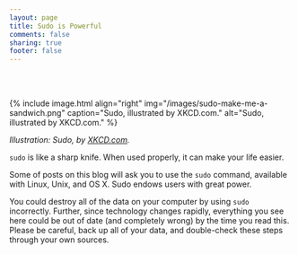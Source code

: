 ```yaml
---
layout: page
title: Sudo is Powerful
comments: false
sharing: true
footer: false
---
```

<br/>&nbsp;<br/>

{% include image.html align="right" img="/images/sudo-make-me-a-sandwich.png" caption="Sudo, illustrated by XKCD.com." alt="Sudo, illustrated by XKCD.com." %}

_Illustration: Sudo, by [XKCD.com](https://xkcd.com/149/)._

`sudo` is like a sharp knife. When used properly, it can make your life
easier.

Some of posts on this blog will ask you to use the `sudo` command, available with Linux, Unix, and OS X. Sudo endows users with great power. 

You could destroy all of the data on your computer by using `sudo` incorrectly. Further, since technology changes rapidly, everything you see here could be out of date (and completely wrong) by the time you read this. Please be careful, back up all of your data, and double-check these steps through your own sources.  


